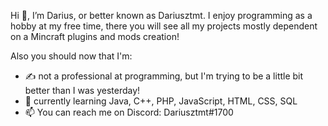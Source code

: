Hi 👋, I’m Darius, or better known as Dariusztmt.
I enjoy programming as a hobby at my free time, there you will see all my projects mostly dependent on a Mincraft plugins and mods creation!

Also you should now that I'm:
- ✍️ not a professional at programming, but I'm trying to be a little bit better than I was yesterday!
- 🌱 currently learning Java, C++, PHP, JavaScript, HTML, CSS, SQL
- 📫 You can reach me on Discord: Dariusztmt#1700
